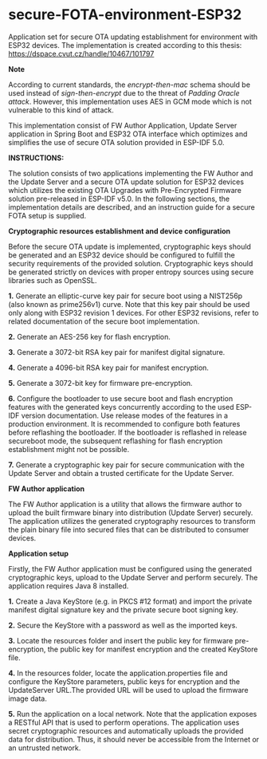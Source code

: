 # secure-FOTA-environment-ESP32
Application set for secure OTA updating establishment for environment with ESP32 devices.
The implementation is created according to this thesis: https://dspace.cvut.cz/handle/10467/101797

**Note**

According to current standards, the _encrypt-then-mac_ schema should be used instead of _sign-then-encrypt_ due to the threat of _Padding Oracle attack_. However, this implementation uses AES in GCM mode which is not vulnerable to this kind of attack.
 
This implementation consist of FW Author Application, Update Server application in Spring Boot and ESP32 OTA interface which optimizes and simplifies the use of secure OTA solution provided in ESP-IDF 5.0.

**INSTRUCTIONS:**

The solution consists of two applications implementing the FW Author and the Update Server and a secure OTA update solution for ESP32 devices which utilizes the existing OTA Upgrades with Pre-Encrypted Firmware solution pre-released in ESP-IDF v5.0. In the following sections, the implementation details are described, and an instruction guide for a secure FOTA setup is supplied.


**Cryptographic resources establishment and device configuration**

Before the secure OTA update is implemented, cryptographic keys should be generated and an ESP32 device should be configured to fulfill the security requirements of the provided solution. Cryptographic keys should be generated strictly on devices with proper entropy sources using secure libraries such as OpenSSL.

**1.** Generate an elliptic-curve key pair for secure boot using a NIST256p
(also known as prime256v1) curve. Note that this key pair should be
used only along with ESP32 revision 1 devices. For other ESP32 revisions, refer to related documentation of the secure boot implementation.

**2.** Generate an AES-256 key for flash encryption.

**3.** Generate a 3072-bit RSA key pair for manifest digital signature.

**4.** Generate a 4096-bit RSA key pair for manifest encryption.

**5.** Generate a 3072-bit key for firmware pre-encryption.

**6.** Configure the bootloader to use secure boot and flash encryption features with the generated keys concurrently according to the used ESP-IDF version documentation. Use release modes of the features in a production environment. It is recommended to configure both features before reflashing the bootloader. If the bootloader is reflashed in release secureboot mode, the subsequent reflashing for flash encryption establishment might not be possible.

**7.** Generate a cryptographic key pair for secure communication with the Update Server and obtain a trusted certificate for the Update Server.

**FW Author application**

The FW Author application is a utility that allows the firmware author to
upload the built firmware binary into distribution (Update Server) securely.
The application utilizes the generated cryptography resources to transform
the plain binary file into secured files that can be distributed to consumer
devices.

**Application setup**

Firstly, the FW Author application must be configured using the generated
cryptographic keys, upload to the Update Server and perform securely. The
application requires Java 8 installed.

**1.** Create a Java KeyStore (e.g. in PKCS #12 format) and import the
private manifest digital signature key and the private secure boot signing
key.

**2.** Secure the KeyStore with a password as well as the imported keys.

**3.** Locate the resources folder and insert the public key for firmware pre-encryption, the public key for manifest encryption and the created KeyStore file.

**4.** In the resources folder, locate the application.properties file and configure the KeyStore parameters, public keys for encryption and the UpdateServer URL.The provided URL will be used to upload the firmware image data.

**5.** Run the application on a local network. Note that the application exposes a RESTful API that is used to perform operations. The application uses secret cryptographic resources and automatically uploads the
provided data for distribution. Thus, it should never be accessible from
the Internet or an untrusted network.
